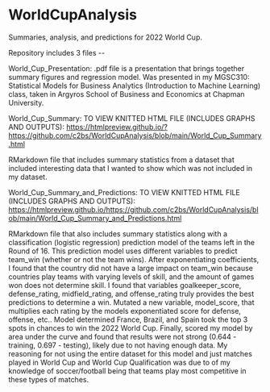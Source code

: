 # WorldCupAnalysis
Summaries, analysis, and predictions for 2022 World Cup.

Repository includes 3 files --

World_Cup_Presentation: .pdf file is a presentation that brings together summary figures and regression model. Was presented in my MGSC310: Statistical Models for Business Analytics (Introduction to Machine Learning) class, taken in Argyros School of Business and Economics at Chapman University.

World_Cup_Summary: 
TO VIEW KNITTED HTML FILE (INCLUDES GRAPHS AND OUTPUTS): https://htmlpreview.github.io/?https://github.com/c2bs/WorldCupAnalysis/blob/main/World_Cup_Summary.html

RMarkdown file that includes summary statistics from a dataset that included interesting data that I wanted to show which was not included in my dataset. 

World_Cup_Summary_and_Predictions: 
TO VIEW KNITTED HTML FILE (INCLUDES GRAPHS AND OUTPUTS): https://htmlpreview.github.io/https://github.com/c2bs/WorldCupAnalysis/blob/main/World_Cup_Summary_and_Predictions.html

RMarkdown file that also includes summary statistics along with a classification (logistic regression) prediction model of the teams left in the Round of 16. This prediction model uses different variables to predict team_win (whether or not the team wins). After exponentiating coefficients, I found that the country did not have a large impact on team_win because countries play teams with varying levels of skill, and the amount of games won does not determine skill. I found that variables goalkeeper_score, defense_rating, midfield_rating, and offense_rating truly provides the best predictions to determine a win. Mutated a new variable, model_score, that multiplies each rating by the models exponentiated score for defense, offense, etc.. Model determined France, Brazil, and Spain took the top 3 spots in chances to win the 2022 World Cup. Finally, scored my model by area under the curve and found that results were not strong (0.644 - training, 0.697 - testing), likely due to not having enough data. My reasoning for not using the entire dataset for this model and just matches played in World Cup and World Cup Qualification was due to of my knowledge of soccer/football being that teams play most competitive in these types of matches.   
